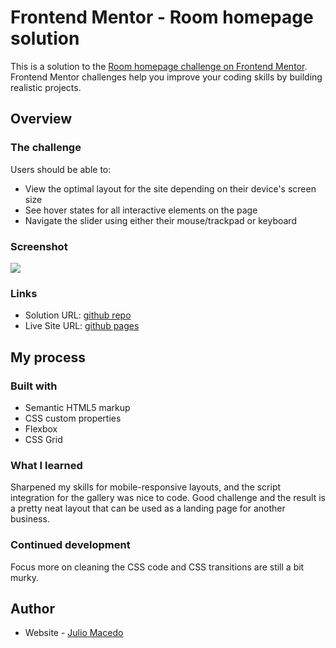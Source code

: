 # Frontend Mentor - Room homepage solution

This is a solution to the [Room homepage challenge on Frontend Mentor](https://www.frontendmentor.io/challenges/room-homepage-BtdBY_ENq). Frontend Mentor challenges help you improve your coding skills by building realistic projects. 

## Overview

### The challenge

Users should be able to:

- View the optimal layout for the site depending on their device's screen size
- See hover states for all interactive elements on the page
- Navigate the slider using either their mouse/trackpad or keyboard

### Screenshot

![](https://i.imgur.com/PjT5u4C.jpg)

### Links

- Solution URL: [github repo](https://github.com/juliosmacedo/Room-Homepage/)
- Live Site URL: [github pages](https://juliosmacedo.github.io/Room-Homepage/)

## My process

### Built with

- Semantic HTML5 markup
- CSS custom properties
- Flexbox
- CSS Grid

### What I learned

Sharpened my skills for mobile-responsive layouts, and the script integration for the gallery was nice to code.
Good challenge and the result is a pretty neat layout that can be used as a landing page for another business.

### Continued development

Focus more on cleaning the CSS code and CSS transitions are still a bit murky.

## Author

- Website - [Julio Macedo](https://juliomacedo.netlify.app/)

